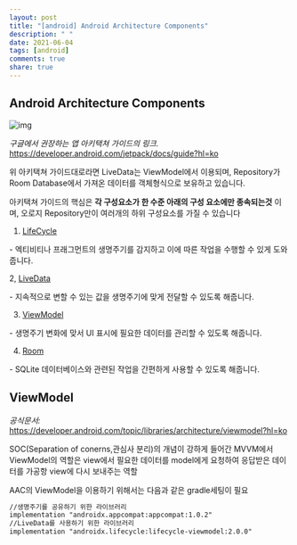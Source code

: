 ```yaml
---
layout: post
title: "[android] Android Architecture Components"
description: " "
date: 2021-06-04
tags: [android]
comments: true
share: true
---
```


## Android Architecture Components



![img](https://miro.medium.com/max/1400/1*-yY0l4XD3kLcZz0rO1sfRA.png)

*구글에서 권장하는 앱 아키택쳐 가이드의 링크.*
https://developer.android.com/jetpack/docs/guide?hl=ko

위 아키택쳐 가이드대로라면 LiveData는 ViewModel에서 이용되며, Repository가 Room Database에서 가져온 데이터를 객체형식으로 보유하고 있습니다.

아키택쳐 가이드의 핵심은 **각 구성요소가 한 수준 아래의 구성 요소에만 종속되는것** 이며, 오로지 Repository만이 여러개의 하위 구성요소를 가질 수 있습니다

1. [LifeCycle](https://developer.android.com/topic/libraries/architecture/lifecycle)

\- 엑티비티나 프래그먼트의 생명주기를 감지하고 이에 따른 작업을 수행할 수 있게 도와줍니다.

2, [LiveData](https://developer.android.com/topic/libraries/architecture/livedata)

\- 지속적으로 변할 수 있는 값을 생명주기에 맞게 전달할 수 있도록 해줍니다.

3. [ViewModel](https://developer.android.com/topic/libraries/architecture/viewmodel)

\- 생명주기 변화에 맞서 UI 표시에 필요한 데이터를 관리할 수 있도록 해줍니다.

4. [Room](https://developer.android.com/training/data-storage/room/)

\- SQLite 데이터베이스와 관련된 작업을 간편하게 사용할 수 있도록 해줍니다.



## ViewModel

*공식문서:* https://developer.android.com/topic/libraries/architecture/viewmodel?hl=ko

SOC(Separation of conerns,관심사 분리)의 개념이 강하게 들어간 MVVM에서 ViewModel의 역할은 view에서 필요한 데이터를 model에게 요청하여 응답받은 데이터를 가공항 view에 다시 보내주는 역할



AAC의 ViewModel을 이용하기 위해서는 다음과 같은 gradle세팅이 필요

```xml
//생명주기를 공유하기 위한 라이브러리
implementation "androidx.appcompat:appcompat:1.0.2"
//LiveData를 사용하기 위한 라이브러리
implementation "androidx.lifecycle:lifecycle-viewmodel:2.0.0"
```

